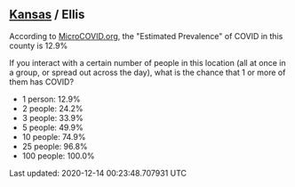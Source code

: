 
## [Kansas](/united-states/kansas) / Ellis

According to [MicroCOVID.org](http://microcovid.org),
the "Estimated Prevalence" of COVID in this county is 12.9%

If you interact with a certain number of people in this location
(all at once in a group, or spread out across the day), what is the chance that
1 or more of them has COVID?

- 1 person: 12.9%
- 2 people: 24.2%
- 3 people: 33.9%
- 5 people: 49.9%
- 10 people: 74.9%
- 25 people: 96.8%
- 100 people: 100.0%

Last updated: 2020-12-14 00:23:48.707931 UTC
